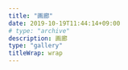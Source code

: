 ```yaml
---
title: "画廊"
date: 2019-10-19T11:44:14+09:00
# type: "archive"
description: 画廊
type: "gallery"
titleWrap: wrap
---
```

